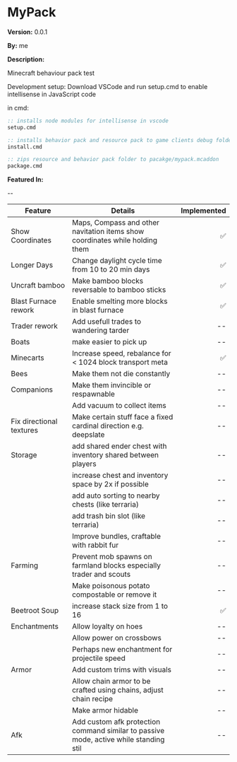 # MyPack

__Version:__ 0.0.1

__By:__ me

__Description:__

Minecraft behaviour pack test

Development setup: Download VSCode and run setup.cmd to enable intellisense in JavaScript code

in cmd:
```cmd
:: installs node modules for intellisense in vscode
setup.cmd

:: installs behavior pack and resource pack to game clients debug folder
install.cmd

:: zips resource and behavior pack folder to pacakge/mypack.mcaddon
package.cmd
```

__Featured In:__

--

| Feature                | Details                                                                      | Implemented  |
| -------                | -------                                                                      | ------------:|
| Show Coordinates       | Maps, Compass and other navitation items show coordinates while holding them | ✅ |
| Longer Days            | Change daylight cycle time from 10 to 20 min days                            | ✅ |
| Uncraft bamboo         | Make bamboo blocks reversable to bamboo sticks                               | ✅ |
| Blast Furnace rework   | Enable smelting more blocks in blast furnace                                 | ✅ |
| Trader rework | Add usefull trades to wandering tarder | -- |
| Boats | make easier to pick up | -- |
| Minecarts | Increase speed, rebalance for < 1024 block transport meta | ✅ |
| Bees | Make them not die constantly | -- |
| Companions | Make them invincible or respawnable | -- |
|            | Add vacuum to collect items | -- |
| Fix directional textures   | Make certain stuff face a fixed cardinal direction e.g. deepslate | -- |
| Storage | add shared ender chest with inventory shared between players | -- |
|         | increase chest and inventory space by 2x if possible | -- |
|         | add auto sorting to nearby chests (like terraria) | -- |
|         | add trash bin slot (like terraria) | -- |
|         | Improve bundles, craftable with rabbit fur | -- |
| Farming | Prevent mob spawns on farmland blocks especially trader and scouts | --          |
|         | Make poisonous potato compostable or remove it | --          |
| Beetroot Soup | increase stack size from 1 to 16 | ✅ |
| Enchantments | Allow loyalty on hoes | --          |
|              | Allow power on crossbows | --          |
|              | Perhaps new enchantment for projectile speed | --          |
| Armor | Add custom trims with visuals | --          |
|       | Allow chain armor to be crafted using chains, adjust chain recipe | --          |
|       | Make armor hidable | --          |
| Afk | Add custom afk protection command similar to passive mode, active while standing stil | --          |
